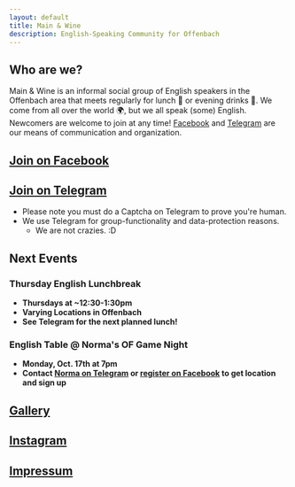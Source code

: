 ```yaml
---
layout: default
title: Main & Wine
description: English-Speaking Community for Offenbach
---
```

## Who are we?
Main & Wine is an informal social group of English speakers in the Offenbach area that meets regularly for lunch :pizza: or evening drinks :wine_glass:. We come from all over the world :earth_africa:, but we all speak (some) English. Newcomers are welcome to join at any time! [Facebook](https://www.facebook.com/groups/offenbachenglishspeakers) and [Telegram](https://t.me/mainandwine) are our means of communication and organization. 

## [**Join on Facebook**](https://www.facebook.com/groups/offenbachenglishspeakers) 
## [**Join on Telegram**](https://t.me/mainandwine)
- Please note you must do a Captcha on Telegram to prove you're human.
- We use Telegram for group-functionality and data-protection reasons.
  - We are not crazies. :D 

## Next Events
### Thursday English Lunchbreak
- __Thursdays at ~12:30-1:30pm__ 
- __Varying Locations in Offenbach__ 
- __See Telegram for the next planned lunch!__ 

### English Table @ Norma's OF Game Night
- __Monday, Oct. 17th at 7pm__
- __Contact [Norma on Telegram](http://t.me/Normina_Norminski) or [register on Facebook](https://www.facebook.com/events/782164272835891) to get location and sign up__

## [Gallery](https://mainandwine.eu/gallery)

## [Instagram](https://www.instagram.com/ofenglishspeakers)

## [Impressum](https://mainandwine.eu/impressum)
